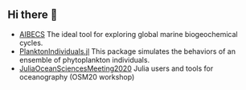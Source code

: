## Hi there 👋

- [AIBECS](https://github.com/JuliaOcean/AIBECS.jl) The ideal tool for exploring global marine biogeochemical cycles.
- [PlanktonIndividuals.jl](https://github.com/JuliaOcean/PlanktonIndividuals.jl) This package simulates the behaviors of an ensemble of phytoplankton individuals.
- [JuliaOceanSciencesMeeting2020](https://github.com/JuliaOcean/JuliaOceanSciencesMeeting2020) Julia users and tools for oceanography (OSM20 workshop)


<!--

**Here are some ideas to get you started:**

🙋‍♀️ A short introduction - what is your organization all about?
🌈 Contribution guidelines - how can the community get involved?
👩‍💻 Useful resources - where can the community find your docs? Is there anything else the community should know?
🍿 Fun facts - what does your team eat for breakfast?
🧙 Remember, you can do mighty things with the power of [Markdown](https://docs.github.com/github/writing-on-github/getting-started-with-writing-and-formatting-on-github/basic-writing-and-formatting-syntax)
-->
